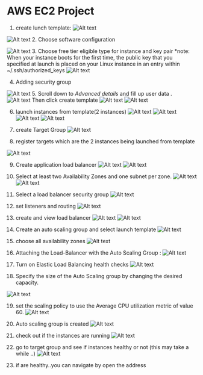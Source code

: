 # AWS EC2 Project

1. create lunch template:
![Alt text](image.png)

![Alt text](image-1.png)
2. Choose software configuration 

![Alt text](image-2.png)
3. Choose free tier eligible type for instance and key pair 
*note:  When your instance boots for the first time, the public key that you specified at launch is placed on your Linux instance in an entry within ~/.ssh/authorized_keys
![Alt text](image-4.png)

4. Adding security group

![Alt text](image-3.png)
5. Scroll down to _Advanced details_ and fill up user data . 
![Alt text](image-5.png)
 Then click create template 
![Alt text](image-6.png)
![Alt text](image-7.png)

6. launch instances from template(2 instances)
![Alt text](image-8.png)
![Alt text](image-9.png)
![Alt text](image-10.png)
![Alt text](image-11.png)

7. create Target Group 
![Alt text](image-12.png)

8. register targets which are the 2 instances being launched from template 

![Alt text](image-13.png)

9. Create application load balancer 
![Alt text](image-14.png)
![Alt text](image-15.png)

10. Select at least two Availability Zones and one subnet per zone. 
![Alt text](image-16.png)
![Alt text](image-17.png)

11. Select a load balancer security group 
![Alt text](image-18.png)

12. set listeners and routing 
![Alt text](image-19.png)

13. create and view load balancer 
![Alt text](image-20.png)
![Alt text](image-21.png)
14. Create an auto scaling group and select launch template 
![Alt text](image-22.png)

15. choose all availability zones 
![Alt text](image-23.png)
16. Attaching the Load-Balancer with the Auto Scaling Group :
![Alt text](image-24.png)

17. Turn on Elastic Load Balancing health checks
![Alt text](image-25.png)

18. Specify the size of the Auto Scaling group by changing the desired capacity.

![Alt text](image-26.png)

19. set the scaling policy to use the Average CPU utilization metric of value 60.
![Alt text](image-27.png)
20. Auto scaling group is created 
![Alt text](image-28.png)

21. check out if the instances are running 
![Alt text](image-29.png)

22. go to target group and see if instances healthy or not (this may take a while ..)
![Alt text](image-30.png)

23. if are healthy..you can navigate by open the address
